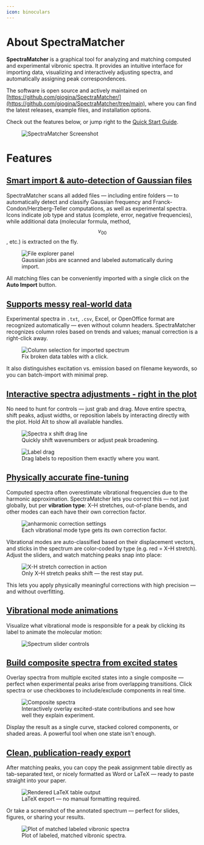 ```yaml
---
icon: binoculars
---
```


# About SpectraMatcher

**SpectraMatcher** is a graphical tool for analyzing and matching computed and experimental vibronic spectra. It provides an intuitive interface for importing data, visualizing and interactively adjusting spectra, and automatically assigning peak correspondences.

The software is open source and actively maintained on [https://github.com/giogina/SpectraMatcher/](https://github.com/giogina/SpectraMatcher/tree/main), where you can find the latest releases, example files, and installation options.

Check out the features below, or jump right to the [Quick Start Guide](quickstart.md).

<figure><img src=".gitbook/assets/screenshot.png" alt="SpectraMatcher Screenshot"><figcaption></figcaption></figure>



# Features

## [Smart import & auto-detection of Gaussian files](file_explorer.md#file-explorer)

SpectraMatcher scans all added files — including entire folders — to automatically detect and classify Gaussian frequency and Franck-Condon/Herzberg-Teller computations, as well as experimental spectra. Icons indicate job type and status (complete, error, negative frequencies), while additional data (molecular formula, method, $$ \nu_{00} $$, etc.) is extracted on the fly.

<figure><img src=".gitbook/assets/file_explorer.png" alt="File explorer panel"><figcaption>Gaussian jobs are scanned and labeled automatically during import.</figcaption></figure>

All matching files can be conveniently imported with a single click on the **Auto Import** button.

## [Supports messy real-world data](file_explorer.md#experimental-spectra-files)

Experimental spectra in `.txt`, `.csv`, Excel, or OpenOffice format are recognized automatically — even without column headers. SpectraMatcher recognizes column roles based on trends and values; manual correction is a right-click away.

<figure><img src=".gitbook/assets/select_data_columns.gif" alt="Column selection for imported spectrum"><figcaption>Fix broken data tables with a click.</figcaption></figure>

It also distinguishes excitation vs. emission based on filename keywords, so you can batch-import with minimal prep.

## [Interactive spectra adjustments - right in the plot](plot_controls.md)

No need to hunt for controls — just grab and drag. Move entire spectra, shift peaks, adjust widths, or reposition labels by interacting directly with the plot. Hold Alt to show all available handles.

<figure><img src=".gitbook/assets/scroll_and_wavenumber_shift_using_drag_lines.gif" alt="Spectra x shift drag line"><figcaption>Quickly shift wavenumbers or adjust peak broadening.</figcaption></figure>

<figure><img src=".gitbook/assets/label_moving.gif" alt="Label drag"><figcaption>Drag labels to reposition them exactly where you want.</figcaption></figure>

## [Physically accurate fine-tuning](spectra_controls.md#anharmonic-correction-factors)

Computed spectra often overestimate vibrational frequencies due to the harmonic approximation. SpectraMatcher lets you correct this — not just globally, but per **vibration type**: X–H stretches, out-of-plane bends, and other modes can each have their own correction factor.

<figure><img src=".gitbook/assets/anharmonic_correction_sliders.png" alt="anharmonic correction settings"><figcaption>Each vibrational mode type gets its own correction factor.</figcaption></figure>

Vibrational modes are auto-classified based on their displacement vectors, and sticks in the spectrum are color-coded by type (e.g. red = X–H stretch). Adjust the sliders, and watch matching peaks snap into place:

<figure><img src=".gitbook/assets/hydrogen_stretch_peak_moving.gif" alt="X-H stretch correction in action"><figcaption>Only X–H stretch peaks shift — the rest stay put.</figcaption></figure>

This lets you apply physically meaningful corrections with high precision — and without overfitting.


## [Vibrational mode animations](spectra_controls.md#vibrational-mode-animations)

Visualize what vibrational mode is responsible for a peak by clicking its label to animate the molecular motion: 

<figure><img src=".gitbook/assets/anim.gif" alt="Spectrum slider controls"><figcaption></figcaption></figure>


## [Build composite spectra from excited states](spectra_controls.md#composite-spectrum)

Overlay spectra from multiple excited states into a single composite — perfect when experimental peaks arise from overlapping transitions. Click spectra or use checkboxes to include/exclude components in real time.

<figure><img src=".gitbook/assets/composite.gif" alt="Composite spectra"><figcaption>Interactively overlay excited-state contributions and see how well they explain experiment.</figcaption></figure>

Display the result as a single curve, stacked colored components, or shaded areas. A powerful tool when one state isn't enough.


## [Clean, publication-ready export](exports.md)

After matching peaks, you can copy the peak assignment table directly as tab-separated text, or nicely formatted as Word or LaTeX — ready to paste straight into your paper.

<figure><img src=".gitbook/assets/latex_table.png" alt="Rendered LaTeX table output"><figcaption>LaTeX export — no manual formatting required.</figcaption></figure>

Or take a screenshot of the annotated spectrum — perfect for slides, figures, or sharing your results.

<figure><img src=".gitbook/assets/match_plot.png" alt="Plot of matched labeled vibronic spectra"><figcaption>Plot of labeled, matched vibronic spectra.</figcaption></figure>

